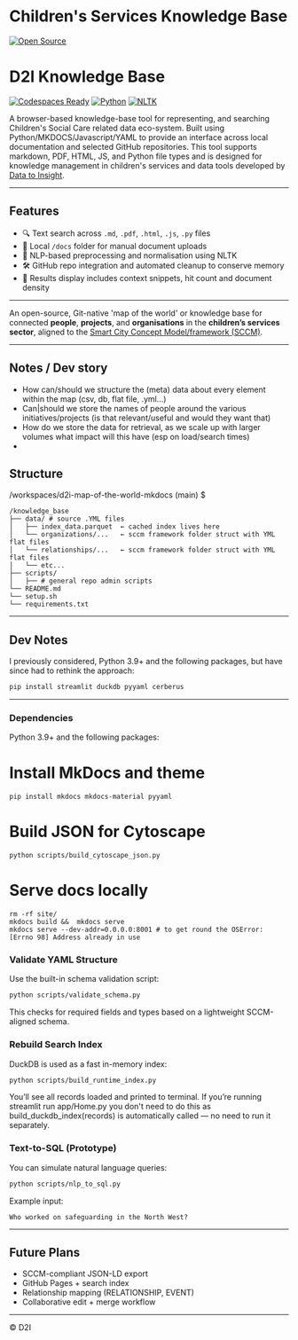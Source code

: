 # Children's Services Knowledge Base

[![Open Source](https://img.shields.io/badge/Open%20Source-Yes-brightgreen)](https://opensource.org)

# D2I Knowledge Base

[![Codespaces Ready](https://img.shields.io/badge/Codespaces-ready-blue?logo=github)](https://github.com/features/codespaces)
[![Python](https://img.shields.io/badge/Python-3.9%2B-green?logo=python)](https://www.python.org/)
[![NLTK](https://img.shields.io/badge/NLP-NLTK-brightgreen)](https://www.nltk.org/)

A browser-based knowledge-base tool for representing, and searching Children's Social Care related data eco-system. Built using Python/MKDOCS/Javascript/YAML to provide an interface across local documentation and selected GitHub repositories. This tool supports markdown, PDF, HTML, JS, and Python file types and is designed for knowledge management in children's services and data tools developed by [Data to Insight](https://github.com/data-to-insight). 

---

## Features

- 🔍 Text search across `.md`, `.pdf`, `.html`, `.js`, `.py` files
- 📁 Local `/docs` folder for manual document uploads
- 🧠 NLP-based preprocessing and normalisation using NLTK
- 🛠 GitHub repo integration and automated cleanup to conserve memory
- 📌 Results display includes context snippets, hit count and document density

---

An open-source, Git-native 'map of the world' or knowledge base for connected **people**, **projects**, and **organisations** in the **children’s services sector**, aligned to the [Smart City Concept Model/framework (SCCM)](http://www.smartcityconceptmodel.com/).

---

## Notes / Dev story

- How can/should we structure the (meta) data about every element within the map (csv, db, flat file, .yml...)
- Can|should we store the names of people around the various initiatives/projects (is that relevant/useful and would they want that)
- How do we store the data for retrieval, as we scale up with larger volumes what impact will this have (esp on load/search times)
- 

## Structure

 /workspaces/d2i-map-of-the-world-mkdocs (main) $
```
/knowledge_base
├── data/ # source .YML files
│   ├── index_data.parquet  ← cached index lives here
│   └── organizations/...   ← sccm framework folder struct with YML flat files
│   └── relationships/...   ← sccm framework folder struct with YML flat files
│   └── etc... 
├── scripts/
│   ├── # general repo admin scripts
└── README.md
└── setup.sh
└── requirements.txt

```

---

## Dev Notes


I previously considered, Python 3.9+ and the following packages, but have since had to rethink the approach:
```bash
pip install streamlit duckdb pyyaml cerberus
```
---

### Dependencies

Python 3.9+ and the following packages:

# Install MkDocs and theme
```
pip install mkdocs mkdocs-material pyyaml
```
# Build JSON for Cytoscape
```
python scripts/build_cytoscape_json.py
```
# Serve docs locally
```
rm -rf site/
mkdocs build &&  mkdocs serve
mkdocs serve --dev-addr=0.0.0.0:8001 # to get round the OSError: [Errno 98] Address already in use

```



### Validate YAML Structure

Use the built-in schema validation script:

```bash
python scripts/validate_schema.py
```

This checks for required fields and types based on a lightweight SCCM-aligned schema.

### Rebuild Search Index

DuckDB is used as a fast in-memory index:

```bash
python scripts/build_runtime_index.py
```

You’ll see all records loaded and printed to terminal. If you’re running streamlit run app/Home.py you don't need to do this as build_duckdb_index(records) is automatically called — no need to run it separately.

### Text-to-SQL (Prototype)

You can simulate natural language queries:

```bash
python scripts/nlp_to_sql.py
```

Example input:
```
Who worked on safeguarding in the North West?
```

---

## Future Plans

- SCCM-compliant JSON-LD export
- GitHub Pages + search index
- Relationship mapping (RELATIONSHIP, EVENT)
- Collaborative edit + merge workflow

---

© D2I
